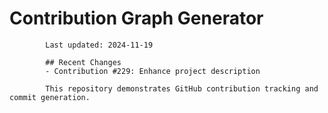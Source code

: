 # Contribution Graph Generator
            
            Last updated: 2024-11-19
            
            ## Recent Changes
            - Contribution #229: Enhance project description
            
            This repository demonstrates GitHub contribution tracking and commit generation.
        